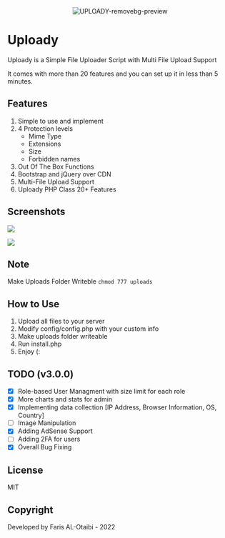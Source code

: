<div align="center">
   <img src="https://i.ibb.co/qMSh4gN/UPLOADY-removebg-preview.png" alt="UPLOADY-removebg-preview" border="0">
</div>

# Uploady

Uploady is a Simple File Uploader Script with Multi File Upload Support

It comes with more than 20 features and you can set up it in less than 5 minutes.

## Features

1. Simple to use and implement
2. 4 Protection levels
   - Mime Type
   - Extensions
   - Size
   - Forbidden names
3. Out Of The Box Functions
4. Bootstrap and jQuery over CDN
5. Multi-File Upload Support
6. Uploady PHP Class 20+ Features

## Screenshots

![](https://i.ibb.co/sVg1RPS/screencapture-localhost-Uploady-uploady-index-php-2022-07-27-16-22-03.png)

![](https://i.ibb.co/M2Rs0vF/screencapture-localhost-Uploady-uploady-admin-index-php-2022-07-27-16-24-09.png)

## Note

Make Uploads Folder Writeble `chmod 777 uploads`

## How to Use

1. Upload all files to your server
2. Modify config/config.php with your custom info
3. Make uploads folder writeable
4. Run install.php
5. Enjoy (:

## TODO (v3.0.0)

- [x] Role-based User Managment with size limit for each role
- [x] More charts and stats for admin
- [x] Implementing data collection [IP Address, Browser Information, OS, Country]
- [ ] Image Manipulation
- [x] Adding AdSense Support
- [ ] Adding 2FA for users
- [x] Overall Bug Fixing

## License

MIT

## Copyright

Developed by Faris AL-Otaibi - 2022
